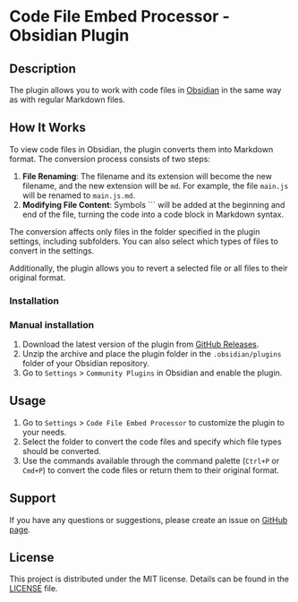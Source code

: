 # Code File Embed Processor - Obsidian Plugin

## Description

The plugin allows you to work with code files in [Obsidian](https://obsidian.md/) in the same way as with regular Markdown files.

## How It Works

To view code files in Obsidian, the plugin converts them into Markdown format. The conversion process consists of two steps:

1. **File Renaming**: The filename and its extension will become the new filename, and the new extension will be `md`. For example, the file `main.js` will be renamed to `main.js.md`.
2. **Modifying File Content**: Symbols ``` will be added at the beginning and end of the file, turning the code into a code block in Markdown syntax.

The conversion affects only files in the folder specified in the plugin settings, including subfolders. You can also select which types of files to convert in the settings.

Additionally, the plugin allows you to revert a selected file or all files to their original format.

### Installation

### Manual installation

1. Download the latest version of the plugin from [GitHub Releases](https://github.com/kolesnikof/obsidian-code-file-processor-plugin/releases).
2. Unzip the archive and place the plugin folder in the `.obsidian/plugins` folder of your Obsidian repository.
3. Go to `Settings` > `Community Plugins` in Obsidian and enable the plugin.

## Usage

1. Go to `Settings` > `Code File Embed Processor` to customize the plugin to your needs.
2. Select the folder to convert the code files and specify which file types should be converted.
3. Use the commands available through the command palette (`Ctrl+P` or `Cmd+P`) to convert the code files or return them to their original format.

## Support

If you have any questions or suggestions, please create an issue on [GitHub page](https://github.com/kolesnikof/obsidian-code-file-processor-plugin/issues).

## License

This project is distributed under the MIT license. Details can be found in the [LICENSE](LICENSE.txt) file.
